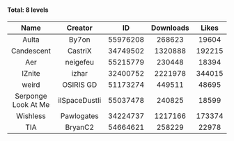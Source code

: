 #### Total: 8 levels

| Name | Creator | ID | Downloads | Likes |
|:---:|:---:|:---:|:---:|:---:|
| Aulta | By7on | 55976208 | 268623 | 19604
| Candescent | CastriX | 34749502 | 1320888 | 192215
| Aer | neigefeu | 55215779 | 230448 | 18394
| IZnite | izhar | 32400752 | 2221978 | 344015
| weird | OSIRIS GD | 51173274 | 449511 | 48695
| Serponge Look At Me | iISpaceDustIi | 55037478 | 240825 | 18599
| Wishless | Pawlogates | 34224737 | 1217166 | 173374
|  TIA | BryanC2 | 54664621 | 258229 | 22978
